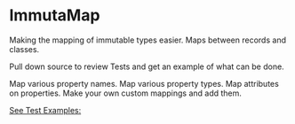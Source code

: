 # ImmutaMap
Making the mapping of immutable types easier.  Maps between records and classes.

Pull down source to review Tests and get an example of what can be done.

Map various property names.
Map various property types.
Map attributes on properties.
Make your own custom mappings and add them.

[See Test Examples:](https://github.com/MichaelPuckett2/ImmutaMap/blob/master/ImmutaMap.Test/MapTests.cs)
